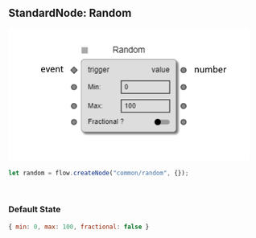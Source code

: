 ## StandardNode: Random

<img class="zoomable" alt="Random standard node" src="/images/standard-nodes/common/random.png" />

<Hierarchy :extend="{name: 'Node', link: '../../api/classes/node.html'}" />
<br/>

```js
let random = flow.createNode("common/random", {});
```

<br/>

### Default State

```js
{ min: 0, max: 100, fractional: false }
```
